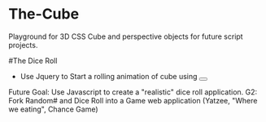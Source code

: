 # The-Cube
Playground for 3D CSS Cube and perspective objects for future script projects. 

#The Dice Roll 
 - Use Jquery to Start a rolling animation of cube using <button> 

Future Goal: Use Javascript to create a "realistic" dice roll application. 
G2: Fork Random# and Dice Roll into a Game web application (Yatzee, "Where we eating", Chance Game) 
